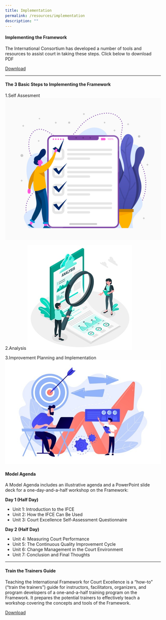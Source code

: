 ```yaml
---
title: Implementation
permalink: /resources/implementation
description: ""
---
```

#### **Implementing the Framework**

The International Consortium has developed a number of tools and resources to assist court in taking these steps. Click below to download PDF

[Download](/files/implementing-ifce/Implementing-IFCE.pdf)

---

#### **The 3 Basic Steps to Implementing the Framework**


1.Self Assesment
![Self-Assesment](/images/implementing-ifce/1-Self-Evaluate.jpg)

2.Analysis
![Analysis](/images/implementing-ifce/2-Analysis.jpg)

3.Improvement Planning and Implementation
![Improvement Planning and Implementation](/images/implementing-ifce/3-Improvement-Planning-and-Implementation.jpg)


#### **Model Agenda**

A Model Agenda includes an illustrative agenda and a PowerPoint slide deck for a one-day-and-a-half workshop on the Framework: 

**Day 1 (Half Day)**
* Unit 1: Introduction to the IFCE
* Unit 2: How the IFCE Can Be Used
* Unit 3: Court Excellence Self-Assessment Questionnaire

**Day 2 (Half Day)**
* Unit 4: Measuring Court Performance
* Unit 5: The Continuous Quality Improvement Cycle
* Unit 6: Change Management in the Court Environment
* Unit 7: Conclusion and Final Thoughts
---

#### **Train the Trainers Guide**
Teaching the International Framework for Court Excellence is a “how-to” (“train the trainers”) guide for instructors, facilitators, organizers, and program developers of a one-and-a-half training program on the Framework. It prepares the potential trainers to effectively teach a workshop covering the concepts and tools of the Framework.

[Download](/files/implementing-ifce/Implementing-IFCE.pdf)